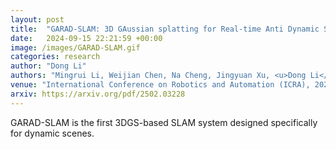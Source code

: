 ```yaml
---
layout: post
title:  "GARAD-SLAM: 3D GAussian splatting for Real-time Anti Dynamic SLAM"
date:   2024-09-15 22:21:59 +00:00
image: /images/GARAD-SLAM.gif
categories: research
author: "Dong Li"
authors: "Mingrui Li, Weijian Chen, Na Cheng, Jingyuan Xu, <u>Dong Li</u>, Hongyu Wang"
venue: "International Conference on Robotics and Automation (ICRA), 2025"
arxiv: https://arxiv.org/pdf/2502.03228
---
```


GARAD-SLAM is the first 3DGS-based SLAM system designed specifically for dynamic scenes.
